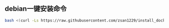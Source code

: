 ## debian一键安装命令

```bash
bash <(curl -Ls https://raw.githubusercontent.com/zsan1229/install_docker/main/install_docker_debian.sh)
```

